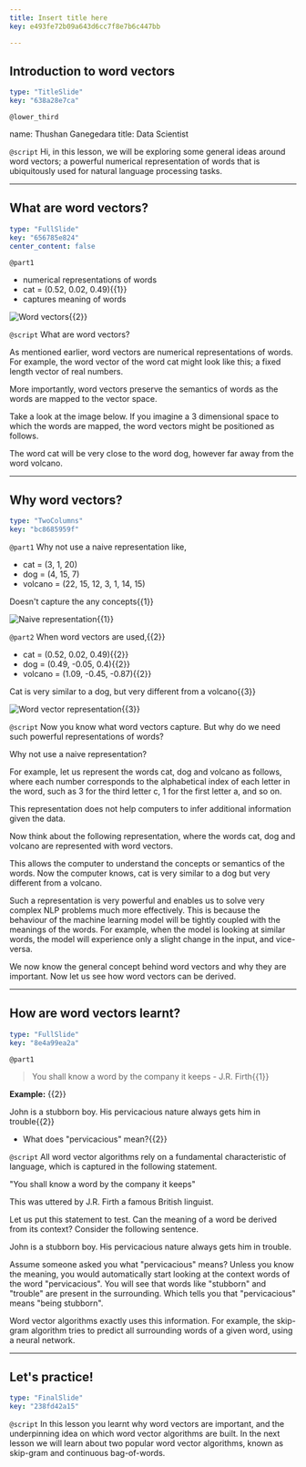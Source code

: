 ```yaml
---
title: Insert title here
key: e493fe72b09a643d6cc7f8e7b6c447bb

---
```

## Introduction to word vectors

```yaml
type: "TitleSlide"
key: "638a28e7ca"
```

`@lower_third`

name: Thushan Ganegedara
title: Data Scientist


`@script`
Hi, in this lesson, we will be exploring some general ideas around word vectors; a powerful numerical representation of words that is ubiquitously used for natural language processing tasks.


---
## What are word vectors?

```yaml
type: "FullSlide"
key: "656785e824"
center_content: false
```

`@part1`
* numerical representations of words
 * cat = (0.52, 0.02, 0.49){{1}}
* captures meaning of words

![Word vectors](https://assets.datacamp.com/production/repositories/4386/datasets/829e90fa86a977034294f7e6fe205f703574cc86/word_vectors_general.png){{2}}


`@script`
What are word vectors?

As mentioned earlier, word vectors are numerical representations of words. For example, the word vector of the word cat might look like this; a fixed length vector of real numbers.

More importantly, word vectors preserve the semantics of words as the words are mapped to the vector space.
 
Take a look at the image below. If you imagine a 3 dimensional space to which the words are mapped, the word vectors might be positioned as follows.

The word cat will be very close to the word dog, however far away from the word volcano.


---
## Why word vectors?

```yaml
type: "TwoColumns"
key: "bc8685959f"
```

`@part1`
Why not use a naive representation like,
* cat = (3, 1, 20)
* dog = (4, 15, 7)
* volcano = (22, 15, 12, 3, 1, 14, 15)

Doesn't capture the any concepts{{1}}

![Naive representation](https://assets.datacamp.com/production/repositories/4386/datasets/d2fabb11480b7f756f3625919c6c56245d1a3333/ch1_naive.png){{1}}


`@part2`
When word vectors are used,{{2}}
* cat = (0.52, 0.02, 0.49){{2}}
* dog = (0.49, -0.05, 0.4){{2}}
* volcano = (1.09, -0.45, -0.87){{2}}

Cat is very similar to a dog, but very different from a volcano{{3}}

![Word vector representation](https://assets.datacamp.com/production/repositories/4386/datasets/959912f00dd79ae4e8321ef56863ce3ab98b6635/ch1_wordvec.png){{3}}


`@script`
Now you know what word vectors capture. But why do we need such powerful representations of words?

Why not use a naive representation?

For example, let us represent the words cat, dog and volcano as follows, where each number corresponds to the alphabetical index of each letter in the word, such as 3 for the third letter c, 1 for the first letter a, and so on.

This representation does not help computers to infer additional information given the data.

Now think about the following representation, where the words cat, dog and volcano are represented with word vectors.

This allows the computer to understand the concepts or semantics of the words. Now the computer knows, cat is very similar to a dog but very different from a volcano. 

Such a representation is very powerful and enables us to solve very complex NLP problems much more effectively. This is because the behaviour of the machine learning model will be tightly coupled with the meanings of the words. For example, when the model is looking at similar words, the model will experience only a slight change in the input, and vice-versa. 

We now know the general concept behind word vectors and why they are important. Now let us see how word vectors can be derived.


---
## How are word vectors learnt?

```yaml
type: "FullSlide"
key: "8e4a99ea2a"
```

`@part1`
> You shall know a word by the company it keeps - J.R. Firth{{1}}

**Example:** {{2}}

John is a stubborn boy. His pervicacious nature always gets him in trouble{{2}}

* What does "pervicacious" mean?{{2}}


`@script`
All word vector algorithms rely on a fundamental characteristic of language, which is captured in the following statement. 

"You shall know a word by the company it keeps"

This was uttered by J.R. Firth a famous British linguist.

Let us put this statement to test. Can the meaning of a word be derived from its context? Consider the following sentence.

John is a stubborn boy. His pervicacious nature always gets him in trouble.

Assume someone asked you what "pervicacious" means? Unless you know the meaning, you would automatically start looking at the context words of the word "pervicacious". You will see that words like "stubborn" and "trouble" are present in the surrounding. Which tells you that "pervicacious" means "being stubborn".

Word vector algorithms exactly uses this information. For example, the skip-gram algorithm tries to predict all surrounding words of a given word, using a neural network.


---
## Let's practice!

```yaml
type: "FinalSlide"
key: "238fd42a15"
```

`@script`
In this lesson you learnt why word vectors are important, and the underpinning idea on which word vector algorithms are built. In the next lesson we will learn about two popular word vector algorithms, known as skip-gram and continuous bag-of-words.

